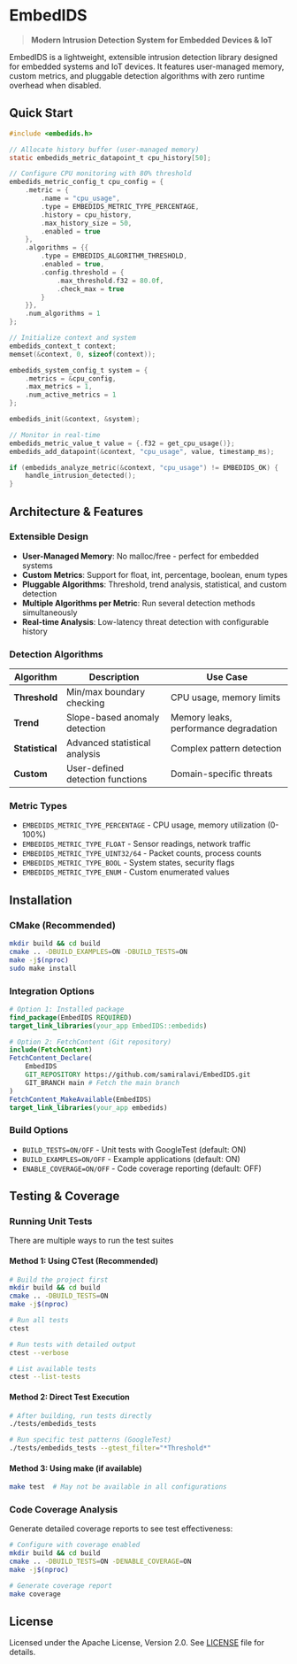 # EmbedIDS

> **Modern Intrusion Detection System for Embedded Devices & IoT**

EmbedIDS is a lightweight, extensible intrusion detection library designed for embedded systems and IoT devices. It features user-managed memory, custom metrics, and pluggable detection algorithms with zero runtime overhead when disabled.

## Quick Start

```c
#include <embedids.h>

// Allocate history buffer (user-managed memory)
static embedids_metric_datapoint_t cpu_history[50];

// Configure CPU monitoring with 80% threshold
embedids_metric_config_t cpu_config = {
    .metric = {
        .name = "cpu_usage",
        .type = EMBEDIDS_METRIC_TYPE_PERCENTAGE,
        .history = cpu_history,
        .max_history_size = 50,
        .enabled = true
    },
    .algorithms = {{
        .type = EMBEDIDS_ALGORITHM_THRESHOLD,
        .enabled = true,
        .config.threshold = {
            .max_threshold.f32 = 80.0f,
            .check_max = true
        }
    }},
    .num_algorithms = 1
};

// Initialize context and system
embedids_context_t context;
memset(&context, 0, sizeof(context));

embedids_system_config_t system = {
    .metrics = &cpu_config,
    .max_metrics = 1,
    .num_active_metrics = 1
};

embedids_init(&context, &system);

// Monitor in real-time
embedids_metric_value_t value = {.f32 = get_cpu_usage()};
embedids_add_datapoint(&context, "cpu_usage", value, timestamp_ms);

if (embedids_analyze_metric(&context, "cpu_usage") != EMBEDIDS_OK) {
    handle_intrusion_detected();
}
```

## Architecture & Features

### **Extensible Design**
- **User-Managed Memory**: No malloc/free - perfect for embedded systems
- **Custom Metrics**: Support for float, int, percentage, boolean, enum types
- **Pluggable Algorithms**: Threshold, trend analysis, statistical, and custom detection
- **Multiple Algorithms per Metric**: Run several detection methods simultaneously
- **Real-time Analysis**: Low-latency threat detection with configurable history

### **Detection Algorithms**
| Algorithm | Description | Use Case |
|-----------|-------------|----------|
| **Threshold** | Min/max boundary checking | CPU usage, memory limits |
| **Trend** | Slope-based anomaly detection | Memory leaks, performance degradation |
| **Statistical** | Advanced statistical analysis | Complex pattern detection |
| **Custom** | User-defined detection functions | Domain-specific threats |

### **Metric Types**
- `EMBEDIDS_METRIC_TYPE_PERCENTAGE` - CPU usage, memory utilization (0-100%)
- `EMBEDIDS_METRIC_TYPE_FLOAT` - Sensor readings, network traffic
- `EMBEDIDS_METRIC_TYPE_UINT32/64` - Packet counts, process counts
- `EMBEDIDS_METRIC_TYPE_BOOL` - System states, security flags
- `EMBEDIDS_METRIC_TYPE_ENUM` - Custom enumerated values

## Installation

### **CMake (Recommended)**
```bash
mkdir build && cd build
cmake .. -DBUILD_EXAMPLES=ON -DBUILD_TESTS=ON
make -j$(nproc)
sudo make install
```

### **Integration Options**
```cmake
# Option 1: Installed package
find_package(EmbedIDS REQUIRED)
target_link_libraries(your_app EmbedIDS::embedids)

# Option 2: FetchContent (Git repository)
include(FetchContent)
FetchContent_Declare(
    EmbedIDS
    GIT_REPOSITORY https://github.com/samiralavi/EmbedIDS.git
    GIT_BRANCH main # Fetch the main branch
)
FetchContent_MakeAvailable(EmbedIDS)
target_link_libraries(your_app embedids)
```

### Build Options

- `BUILD_TESTS=ON/OFF` - Unit tests with GoogleTest (default: ON)
- `BUILD_EXAMPLES=ON/OFF` - Example applications (default: ON) 
- `ENABLE_COVERAGE=ON/OFF` - Code coverage reporting (default: OFF)

## Testing & Coverage

### Running Unit Tests

There are multiple ways to run the test suites

#### Method 1: Using CTest (Recommended)
```bash
# Build the project first
mkdir build && cd build
cmake .. -DBUILD_TESTS=ON
make -j$(nproc)

# Run all tests
ctest

# Run tests with detailed output
ctest --verbose

# List available tests
ctest --list-tests
```

#### Method 2: Direct Test Execution  
```bash
# After building, run tests directly
./tests/embedids_tests

# Run specific test patterns (GoogleTest)
./tests/embedids_tests --gtest_filter="*Threshold*"
```

#### Method 3: Using make (if available)
```bash
make test  # May not be available in all configurations
```

### Code Coverage Analysis

Generate detailed coverage reports to see test effectiveness:

```bash
# Configure with coverage enabled
mkdir build && cd build
cmake .. -DBUILD_TESTS=ON -DENABLE_COVERAGE=ON
make -j$(nproc)

# Generate coverage report
make coverage
```

## License

Licensed under the Apache License, Version 2.0. See [LICENSE](LICENSE) file for details.
